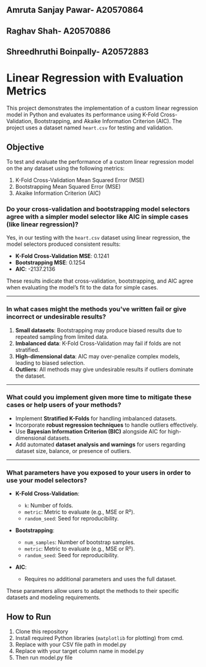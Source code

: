 ## Amruta Sanjay Pawar- A20570864
## Raghav Shah- A20570886
## Shreedhruthi Boinpally- A20572883
# Linear Regression with Evaluation Metrics

This project demonstrates the implementation of a custom linear regression model in Python and evaluates its performance using K-Fold Cross-Validation, Bootstrapping, and Akaike Information Criterion (AIC). The project uses a dataset named `heart.csv` for testing and validation.

## Objective
To test and evaluate the performance of a custom linear regression model on the any dataset using the following metrics:
1. K-Fold Cross-Validation Mean Squared Error (MSE)
2. Bootstrapping Mean Squared Error (MSE)
3. Akaike Information Criterion (AIC)

### Do your cross-validation and bootstrapping model selectors agree with a simpler model selector like AIC in simple cases (like linear regression)?  
Yes, in our testing with the `heart.csv` dataset using linear regression, the model selectors produced consistent results:
- **K-Fold Cross-Validation MSE**: 0.1241  
- **Bootstrapping MSE**: 0.1254  
- **AIC**: -2137.2136  

These results indicate that cross-validation, bootstrapping, and AIC agree when evaluating the model’s fit to the data for simple cases.

---

### In what cases might the methods you've written fail or give incorrect or undesirable results?  
1. **Small datasets**: Bootstrapping may produce biased results due to repeated sampling from limited data.  
2. **Imbalanced data**: K-Fold Cross-Validation may fail if folds are not stratified.  
3. **High-dimensional data**: AIC may over-penalize complex models, leading to biased selection.  
4. **Outliers**: All methods may give undesirable results if outliers dominate the dataset.  

---

### What could you implement given more time to mitigate these cases or help users of your methods?  
- Implement **Stratified K-Folds** for handling imbalanced datasets.  
- Incorporate **robust regression techniques** to handle outliers effectively.  
- Use **Bayesian Information Criterion (BIC)** alongside AIC for high-dimensional datasets.  
- Add automated **dataset analysis and warnings** for users regarding dataset size, balance, or presence of outliers.  

---

### What parameters have you exposed to your users in order to use your model selectors?  
- **K-Fold Cross-Validation**:  
  - `k`: Number of folds.  
  - `metric`: Metric to evaluate (e.g., MSE or R²).  
  - `random_seed`: Seed for reproducibility.  

- **Bootstrapping**:  
  - `num_samples`: Number of bootstrap samples.  
  - `metric`: Metric to evaluate (e.g., MSE or R²).  
  - `random_seed`: Seed for reproducibility.  

- **AIC**:  
  - Requires no additional parameters and uses the full dataset.

These parameters allow users to adapt the methods to their specific datasets and modeling requirements.


## How to Run
1. Clone this repository
2. Install required Python libraries (`matplotlib` for plotting) from cmd.
3. Replace with your CSV file path in model.py
4. Replace with your target column name in model.py
5. Then run model.py file

